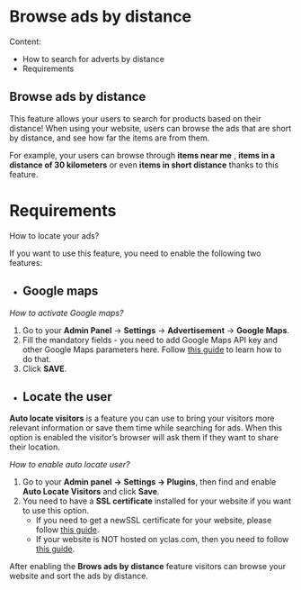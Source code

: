 # Browse ads by distance

Content:
  - How to search for adverts by distance
  -  Requirements

## Browse ads by distance

This feature allows your users to search for products based on their distance! When using your website, users can browse the ads that are short by distance, and see how far the items are from them.

For example, your users can browse through  **items near me** , **items in a distance of 30 kilometers** or even **items in short distance** thanks to this feature.

# Requirements

How to locate your ads?

If you want to use this feature, you need to enable the following two features:

 - ## **Google maps**

*How to activate Google maps?*

 1. Go to your   **Admin Panel** ->  **Settings**  ->  **Advertisement**
    ->  **Google Maps**.
   2.  Fill the mandatory fields - you need to add Google Maps API key and other Google Maps parameters here. Follow [this
    guide](Publish-options-configure-google-maps-settings.md) to learn
    how to do that.
  3.  Click  **SAVE**.

 

 - ##  **Locate the user**
**Auto locate visitors** is a feature you can use to bring your visitors more relevant information or save them time while searching for ads. When this option is enabled the visitor’s browser will ask them if they want to share their location. 

*How to enable auto locate user?*
1. Go to your **Admin panel** **->** **Settings -> Plugins**, then find
    and enable  **Auto Locate Visitors**  and click  **Save**.
2. You need to have a **SSL certificate** installed for your website if you want to use this option. 
     - If you need to get a newSSL certificate for your website, please follow [this    guide](https://yclas.com/faq/ssl-encryption.htm).
     - If your website is NOT hosted on yclas.com, then you need to follow [this
    guide](http://guides.yclas.com/#/Technical-http-to-https).

After enabling the **Brows ads by distance** feature visitors can browse your website and sort the ads by distance.
